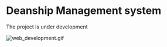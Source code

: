 
# Deanship Management system

The project is under development

![web_development.gif](./docs/web_development.gif)

